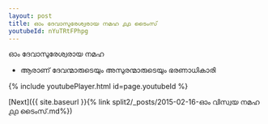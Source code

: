 ```yaml
---
layout: post
title: ഓം ദേവാസുരേശ്വരായ നമഹ ൧൧ ടൈംസ്
youtubeId: nYuTRtFPhpg
---
```

 
 
 ഓം ദേവാസുരേശ്വരായ നമഹ 
 
 -  ആരാണ് ദേവന്മാരുടെയും അസുരന്മാരുടെയും ഭരണാധികാരി 
 
  
 
  
 
 
 
 
 
 


{% include youtubePlayer.html id=page.youtubeId %}
 
[Next]({{ site.baseurl }}{% link  split2/_posts/2015-02-16-ഓം വിസ്വയ നമഹ ൧൧ ടൈംസ്.md%})
 
